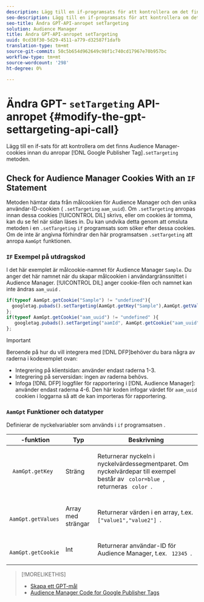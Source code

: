 ```yaml
---
description: Lägg till en if-programsats för att kontrollera om det finns Audience Manager-cookies innan du anropar Google Publisher-taggen .setTargeting-metoden.
seo-description: Lägg till en if-programsats för att kontrollera om det finns Audience Manager-cookies innan du anropar Google Publisher-taggen .setTargeting-metoden.
seo-title: Ändra GPT-API-anropet setTargeting
solution: Audience Manager
title: Ändra GPT-API-anropet setTargeting
uuid: 0cd38f30-5d29-4511-a779-d32587f1dafb
translation-type: tm+mt
source-git-commit: 50c5b654d962649c98f1c740cd17967e70b957bc
workflow-type: tm+mt
source-wordcount: '298'
ht-degree: 0%

---
```



# Ändra GPT- `setTargeting` API-anropet {#modify-the-gpt-settargeting-api-call}

Lägg till en if-sats för att kontrollera om det finns Audience Manager-cookies innan du anropar [!DNL Google Publisher Tag]`.setTargeting` metoden.

## Check for Audience Manager Cookies With an `IF` Statement

Metoden hämtar data från målcookien för Audience Manager och den unika användar-ID-cookien ( `.setTargeting` `aam_uuid`). Om `.setTargeting` anropas innan dessa cookies [!UICONTROL DIL] skrivs, eller om cookies är tomma, kan du se fel när sidan läses in. Du kan undvika detta genom att omsluta metoden i en `.setTargeting` `if` programsats som söker efter dessa cookies. Om de inte är angivna förhindrar den här programsatsen `.setTargeting` att anropa `AamGpt` funktionen.

### `IF` Exempel på utdragskod

I det här exemplet är målcookie-namnet för Audience Manager `Sample`. Du anger det här namnet när du skapar målcookien i användargränssnittet i Audience Manager. [!UICONTROL DIL] anger cookie-filen och namnet kan inte ändras `aam_uuid` .

```js
if(typeof AamGpt.getCookie("Sample") != "undefined"){ 
  googletag.pubads().setTargeting(AamGpt.getKey("Sample"),AamGpt.getValues("Sample")); 
}; 
if(typeof AamGpt.getCookie("aam_uuid") != "undefined" ){ 
   googletag.pubads().setTargeting("aamId", AamGpt.getCookie("aam_uuid")); 
};
```

>[!IMPORTANT]
>
>Beroende på hur du vill integrera med [!DNL DFP]behöver du bara några av raderna i kodexemplet ovan:
>
>* Integrering på klientsidan: använder endast raderna 1-3.
>* Integrering på serversidan: ingen av raderna behövs.
>* Infoga [!DNL DFP] loggfiler för rapportering i [!DNL Audience Manager]: använder endast raderna 4-6. Den här koden infogar värdet för `aam_uuid` cookien i loggarna så att de kan importeras för rapportering.


### `AamGpt` Funktioner och datatyper

Definierar de nyckelvariabler som används i `if` programsatsen .

<table id="table_881391C9BDDF4FACAFC37A47B14B31A1"> 
 <thead> 
  <tr> 
   <th colname="col1" class="entry">  -funktion </th> 
   <th colname="col2" class="entry"> Typ </th> 
   <th colname="col3" class="entry"> Beskrivning </th> 
  </tr> 
 </thead>
 <tbody> 
  <tr> 
   <td colname="col1"> <p> <code> AamGpt.getKey </code> </p> </td> 
   <td colname="col2"> <p>Sträng </p> </td> 
   <td colname="col3"> <p>Returnerar nyckeln i nyckelvärdessegmentparet. Om nyckelvärdepar till exempel består av <code> color=blue </code>, returneras <code> color </code>. </p> </td> 
  </tr> 
  <tr> 
   <td colname="col1"> <p> <code> AamGpt.getValues </code> </p> </td> 
   <td colname="col2"> <p>Array med strängar </p> </td> 
   <td colname="col3"> <p>Returnerar värden i en array, t.ex. <code> ["value1","value2"] </code>. </p> </td> 
  </tr> 
  <tr> 
   <td colname="col1"> <p> <code> AamGpt.getCookie </code> </p> </td> 
   <td colname="col2"> <p>Int </p> </td> 
   <td colname="col3"> <p>Returnerar användar-ID för Audience Manager, t.ex. <code> 12345 </code>. </p> </td> 
  </tr>
 </tbody>
</table>

>[!MORELIKETHIS]
>
>* [Skapa ett GPT-mål](../../integration/gpt-aam-destination/gpt-aam-create-destination.md)
>* [Audience Manager Code for Google Publisher Tags](../../integration/gpt-aam-destination/gpt-aam-aamgpt-code.md)

